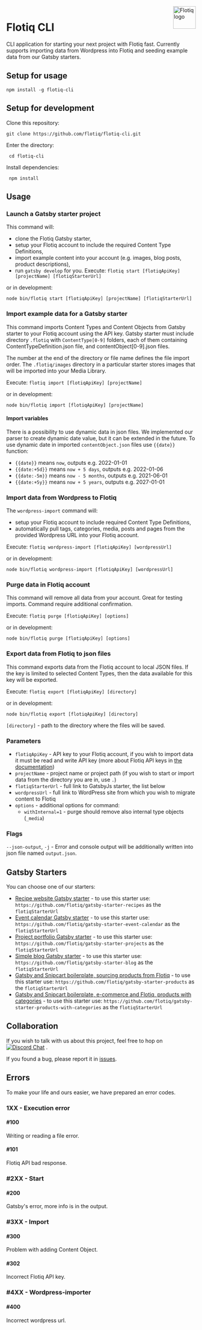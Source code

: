 <a href="https://flotiq.com/">
    <img src="https://editor.flotiq.com/fonts/fq-logo.svg" alt="Flotiq logo" title="Flotiq" align="right" height="60" />
</a>

Flotiq CLI
==================

CLI application for starting your next project with Flotiq fast. 
Currently supports importing data from Wordpress into Flotiq and seeding example data from our Gatsby starters.

## Setup for usage

`npm install -g flotiq-cli`

## Setup for development

Clone this repository:

`git clone https://github.com/flotiq/flotiq-cli.git`

Enter the directory:

` cd flotiq-cli`

Install dependencies:

` npm install`


## Usage

### Launch a Gatsby starter project

This command will:
- clone the Flotiq Gatsby starter,
- setup your Flotiq account to include the required Content Type Definitions,
- import example content into your account (e.g. images, blog posts, product descriptions),
- run `gatsby develop` for you.
Execute:
`flotiq start [flotiqApiKey] [projectName] [flotiqStarterUrl]`

or in development:

`node bin/flotiq start [flotiqApiKey] [projectName] [flotiqStarterUrl]`


### Import example data for a Gatsby starter

This command imports Content Types and Content Objects from Gatsby starter to your Flotiq account using the API key.
Gatsby starter must include directory `.flotiq` with `ContentType[0-9]` folders, each of them containing ContentTypeDefinition.json file, and contentObject[0-9].json files.

The number at the end of the directory or file name defines the file import order. 
The `.flotiq/images` directory in a particular starter stores images that will be imported into your Media Library.

Execute:
`flotiq import [flotiqApiKey] [projectName]`

or in development:

`node bin/flotiq import [flotiqApiKey] [projectName]`

#### Import variables

There is a possibility to use dynamic data in json files. 
We implemented our parser to create dynamic date value, but it can be extended in the future.
To use dynamic date in imported `contentObject.json` files use `{{date}}` function:

* `{{date}}` means `now`, outputs e.g. 2022-01-01
* `{{date:+5d}}` means `now + 5 days`, outputs e.g. 2022-01-06 
* `{{date:-5m}}` means `now - 5 months`, outputs e.g. 2021-06-01
* `{{date:+5y}}` means `now + 5 years`, outputs e.g. 2027-01-01


### Import data from Wordpress to Flotiq

The `wordpress-import` command will:
- setup your Flotiq account to include required Content Type Definitions,
- automatically pull tags, categories, media, posts and pages from the provided Wordpress URL into your Flotiq account.

Execute:
`flotiq wordpress-import [flotiqApiKey] [wordpressUrl]`

or in development:

`node bin/flotiq wordpress-import [flotiqApiKey] [wordpressUrl]`

### Purge data in Flotiq account

This command will remove all data from your account. Great for testing imports. Command require additional confirmation.

Execute:
`flotiq purge [flotiqApiKey] [options]`

or in development:

`node bin/flotiq purge [flotiqApiKey] [options]`
### Export data from Flotiq to json files

This command exports data from the Flotiq account to local JSON files. If the key is limited to selected Content Types, then the data available for this key will be exported.

Execute:
`flotiq export [flotiqApiKey] [directory]`

or in development:

`node bin/flotiq export [flotiqApiKey] [directory]`

`[directory]` - path to the directory where the files will be saved.
### Parameters

* `flotiqApiKey` - API key to your Flotiq account, if you wish to import data it must be read and write API key (more about Flotiq API keys in [the documentation](https://flotiq.com/docs/API/))
* `projectName` - project name or project path (if you wish to start or import data from the directory you are in, use `.`)
* `flotiqStarterUrl` - full link to GatsbyJs starter, the list below
* `wordpressUrl` - full link to WordPress site from which you wish to migrate content to Flotiq
* `options` - additional options for command:
    * `withInternal=1` - purge should remove also internal type objects (`_media`)

### Flags

`--json-output`, `-j` - Error and console output will be additionally written into json file named `output.json`.

## Gatsby Starters

You can choose one of our starters:

* [Recipe website Gatsby starter](https://github.com/flotiq/gatsby-starter-recipes) - to use this starter use: `https://github.com/flotiq/gatsby-starter-recipes` as the `flotiqStarterUrl`
* [Event calendar Gatsby starter](https://github.com/flotiq/gatsby-starter-event-calendar) - to use this starter use: `https://github.com/flotiq/gatsby-starter-event-calendar` as the `flotiqStarterUrl`
* [Project portfolio Gatsby starter](https://github.com/flotiq/gatsby-starter-projects) - to use this starter use: `https://github.com/flotiq/gatsby-starter-projects` as the `flotiqStarterUrl`
* [Simple blog Gatsby starter](https://github.com/flotiq/gatsby-starter-blog) - to use this starter use: `https://github.com/flotiq/gatsby-starter-blog` as the `flotiqStarterUrl`
* [Gatsby and Snipcart boilerplate, sourcing products from Flotiq](https://github.com/flotiq/gatsby-starter-products) - to use this starter use: `https://github.com/flotiq/gatsby-starter-products` as the `flotiqStarterUrl`
* [Gatsby and Snipcart boilerplate, e-commerce and Flotiq, products with categories](https://github.com/flotiq/gatsby-starter-products-with-categories) - to use this starter use: `https://github.com/flotiq/gatsby-starter-products-with-categories` as the `flotiqStarterUrl`

## Collaboration

If you wish to talk with us about this project, feel free to hop on [![Discord Chat](https://img.shields.io/discord/682699728454025410.svg)](https://discord.gg/FwXcHnX)  .
   
If you found a bug, please report it in [issues](https://github.com/flotiq/flotiq-cli/issues).


## Errors
To make your life and ours easier, we have prepared an error codes.


### 1XX - Execution error

#### #100
  Writing or reading a file error.
  
#### #101
  Flotiq API bad response.

### #2XX - Start
#### #200

 Gatsby's error, more info is in the output.
 
### #3XX - Import

#### #300
 Problem with adding Content Object.

#### #302
 Incorrect Flotiq API key.
 
 
### #4XX - Wordpress-importer

#### #400
 Incorrect wordpress url.
